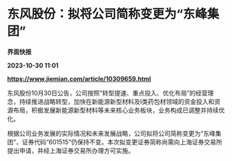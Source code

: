 # 东风股份：拟将公司简称变更为“东峰集团”
**界面快报**

**2023-10-30 11:01**

**https://www.jiemian.com/article/10309659.html**

东风股份10月30日公告，公司按照“转型提速、重点投入、优化布局”的经营理念，持续推进战略转型，加快在新能源新型材料及I类药包材领域的资金投入和资源布局，积极发展新能源新型材料等未来核心业务板块，业务构成已调整并持续优化。

根据公司业务发展的实际情况和未来发展战略，公司拟将公司简称变更为“东峰集团”，证券代码“601515”仍保持不变。本次拟变更证券简称尚需向上海证券交易所提出申请，并经上海证券交易所办理方可实施。